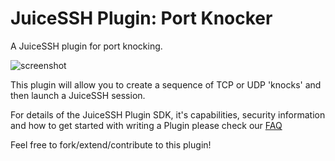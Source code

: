 JuiceSSH Plugin: Port Knocker
===========================

A JuiceSSH plugin for port knocking.

![screenshot](https://sonelli.com/images/juicessh-portknocker.png)

This plugin will allow you to create a sequence of TCP or UDP 'knocks' and then launch a JuiceSSH session.

For details of the JuiceSSH Plugin SDK, it's capabilities, security information and how to get started with writing a Plugin please check our [FAQ](http://juicessh.com/faq)

Feel free to fork/extend/contribute to this plugin!
